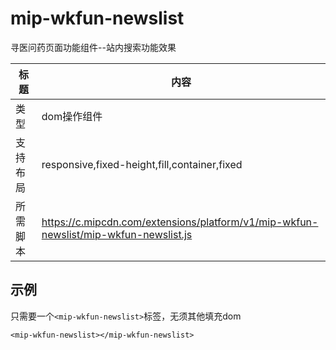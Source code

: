 # mip-wkfun-newslist

寻医问药页面功能组件--站内搜索功能效果

标题|内容
----|----
类型|dom操作组件
支持布局|responsive,fixed-height,fill,container,fixed
所需脚本|https://c.mipcdn.com/extensions/platform/v1/mip-wkfun-newslist/mip-wkfun-newslist.js

## 示例

只需要一个`<mip-wkfun-newslist>`标签，无须其他填充dom

```
<mip-wkfun-newslist></mip-wkfun-newslist>
```
